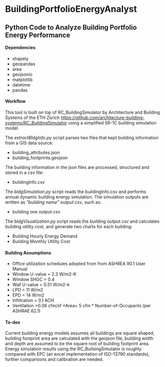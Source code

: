 # BuildingPortfolioEnergyAnalyst
## Python Code to Analyze Building Portfolio Energy Performance 

#### Dependencies
* shapely
* geopandas
* area
* geojsonio
* matplotlib
* datetime
* pandas

#### Workflow
This tool is built on top of RC_BuildingSimulator by Architecture and Building Systems of the ETH Zürich
https://github.com/architecture-building-systems/RC_BuildingSimulator
using a simplified 5R-1C building simulation model. 

The *extractBldgInfo.py* script parses two files that kept building information from a GIS data source: 
* building_attributes.json
* building_footprints.geojson

The building information in the json files are processed, structured and stored in a csv file:
* buildingInfo.csv

The *bldgSimulation.py* script reads the buildingInfo.csv and performs annual dynamic building energy simulation. The simulation outputs are written as *"building name" output.csv*, such as: 
* building one output.csv

The *bldgVisualization.py* script reads the *building output.csv* and calculates building utility cost, and generate two charts for each building:
* Building Hourly Energy Demand
* Building Monthly Utility Cost 

#### Building Assumptions
* Office utilization schedules adopted from from ASHREA 90.1 User Manual 
* Window U-value = 2.3 W/m2-K
* Window SHGC = 0.4 
* Wall U-value = 0.51 W/m2-k
* LPD = 11 W/m2
* EPD = 14 W/m2
* Infiltration = 0.1 ACH
* Ventilation =0.06 cfm/sf *Area+ 5 cfm * Number-of-Occupants (per ASHRAE 62.1) 

#### To-dos
Current building energy models assumes all buildings are square shaped, building footprint area are calculated with the geojson file, building width and depth are assumed to be the square root of building footprint area. 
Energy simulation results using the RC_BuilsingSimulator is roughly compared with EPC (an excel implementation of ISO-13790 standards), further comparisons and calibration are needed.  
